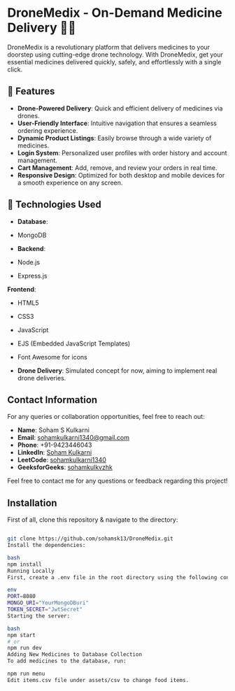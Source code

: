 #  DroneMedix - On-Demand Medicine Delivery 🚁💊
DroneMedix is a revolutionary platform that delivers medicines to your doorstep using cutting-edge drone technology. With DroneMedix, get your essential medicines delivered quickly, safely, and effortlessly with a single click.

## 🚀 Features

- **Drone-Powered Delivery**: Quick and efficient delivery of medicines via drones.
- **User-Friendly Interface**: Intuitive navigation that ensures a seamless ordering experience.
- **Dynamic Product Listings**: Easily browse through a wide variety of medicines.
- **Login System**: Personalized user profiles with order history and account management.
- **Cart Management**: Add, remove, and review your orders in real time.
- **Responsive Design**: Optimized for both desktop and mobile devices for a smooth experience on any screen.


## 📱 Technologies Used

 - **Database**:
  - MongoDB

  - **Backend**:
  - Node.js
  - Express.js

  **Frontend**: 
  - HTML5
  - CSS3
  - JavaScript
  - EJS (Embedded JavaScript Templates)
  - Font Awesome for icons

- **Drone Delivery**: Simulated concept for now, aiming to implement real drone deliveries.

## Contact Information

For any queries or collaboration opportunities, feel free to reach out:

- **Name**: Soham S Kulkarni
- **Email**: [sohamkulkarni1340@gmail.com](mailto:sohamkulkarni1340@gmail.com)
- **Phone**: +91-9423446043
- **LinkedIn**: [Soham Kulkarni](https://www.linkedin.com/in/soham-kulkarni-63b6b3250/)
- **LeetCode**: [sohamkulkarni1340](https://leetcode.com/u/sohamkulkarni1340/)
- **GeeksforGeeks**: [sohamkulkvzhk](https://www.geeksforgeeks.org/user/sohamkulkvzhk/)

Feel free to contact me for any questions or feedback regarding this project!

## Installation

First of all, clone this repository & navigate to the directory:
```bash

git clone https://github.com/sohamsk13/DroneMedix.git
Install the dependencies:

bash
npm install
Running Locally
First, create a .env file in the root directory using the following content and make changes if required:

env
PORT=8080
MONGO_URI="YourMongoDBuri"
TOKEN_SECRET="JwtSecret"
Starting the server:

bash
npm start
# or
npm run dev
Adding New Medicines to Database Collection
To add medicines to the database, run:

npm run menu
Edit items.csv file under assets/csv to change food items.





